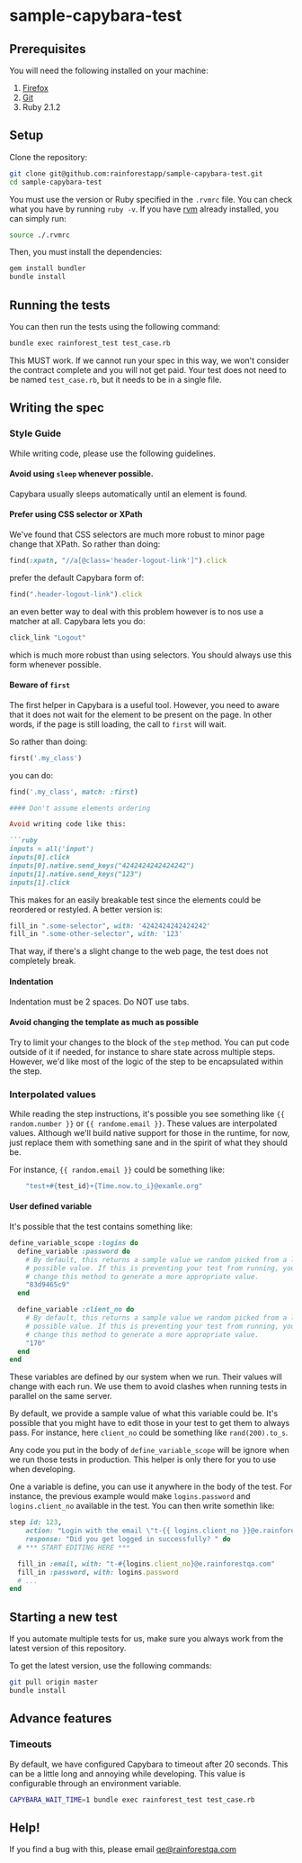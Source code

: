 # sample-capybara-test

## Prerequisites

You will need the following installed on your machine:

1. [Firefox](http://www.mozilla.org/en-US/firefox/new/)
2. [Git](http://git-scm.com/)
3. Ruby 2.1.2

## Setup

Clone the repository:

```bash
git clone git@github.com:rainforestapp/sample-capybara-test.git
cd sample-capybara-test
```

You must use the version or Ruby specified in the `.rvmrc` file. You can check what you have by running ``ruby -v``. If you have [rvm](https://rvm.io/) already installed, you can simply run:

```bash
source ./.rvmrc
```

Then, you must install the dependencies:

```bash
gem install bundler
bundle install
```

## Running the tests

You can then run the tests using the following command:

```bash
bundle exec rainforest_test test_case.rb
```

This MUST work. If we cannot run your spec in this way, we won't consider the contract complete and you will not get paid. Your test does not need to be named `test_case.rb`, but it needs to be in a single file.

## Writing the spec

### Style Guide

While writing code, please use the following guidelines.

#### Avoid using `sleep` whenever possible. 

Capybara usually sleeps automatically until an element is found.

#### Prefer using CSS selector or XPath

We've found that CSS selectors are much more robust to minor page change that XPath. So rather than doing:

```ruby
find(:xpath, "//a[@class='header-logout-link']").click
```

prefer the default Capybara form of:

```ruby
find(".header-logout-link").click
```

an even better way to deal with this problem however is to nos use a matcher at all. Capybara lets you do:

```ruby
click_link "Logout"
```

which is much more robust than using selectors. You should always use this form whenever possible.
#### Beware of `first`

The first helper in Capybara is a useful tool. However, you need to aware that it does not wait for the element to be present on the page. In other words, if the page is still loading, the call to `first` will wait.

So rather than doing:

```ruby
first('.my_class')
```

you can do:

```ruby
find('.my_class', match: :first)

#### Don't assume elements ordering

Avoid writing code like this:

```ruby
inputs = all('input')
inputs[0].click
inputs[0].native.send_keys("4242424242424242")
inputs[1].native.send_keys("123")
inputs[1].click
```

This makes for an easily breakable test since the elements could be reordered or restyled. A better version is:

```ruby
fill_in ".some-selector", with: '4242424242424242'
fill_in ".some-other-selector", with: '123'
```

That way, if there's a slight change to the web page, the test does not completely break.

#### Indentation

Indentation must be 2 spaces. Do NOT use tabs.

#### Avoid changing the template as much as possible

Try to limit your changes to the block of the `step` method. You can put code outside of it if needed, for instance to share state across multiple steps. However, we'd like most of the logic of the step to be encapsulated within the step.

### Interpolated values

While reading the step instructions, it's possible you see something like `{{ random.number }}` or ``{{ randome.email }}``. These values are interpolated values. Although we'll build native support for those in the runtime, for now, just replace them with something sane and in the spirit of what they should be. 

For instance, `{{ random.email }}` could be something like:

```ruby
    "test+#{test_id}+{Time.now.to_i}@examle.org"
```

#### User defined variable

It's possible that the test contains something like:

```ruby
define_variable_scope :logins do
  define_variable :password do
    # By default, this returns a sample value we random picked from a list of
    # possible value. If this is preventing your test from running, you can
    # change this method to generate a more appropriate value.
    "83d9465c9"
  end

  define_variable :client_no do
    # By default, this returns a sample value we random picked from a list of
    # possible value. If this is preventing your test from running, you can
    # change this method to generate a more appropriate value.
    "170"
  end
end
```

These variables are defined by our system when we run. Their values will change with each run. We use them to avoid clashes when running tests in parallel on the same server.

By default, we provide a sample value of what this variable could be. It's possible that you might have to edit those in your test to get them to always pass. For instance, here `client_no` could be something like `rand(200).to_s`.

Any code you put in the body of `define_variable_scope` will be ignore when we run those tests in production. This helper is only there for you to use when developing.

One a variable is define, you can use it anywhere in the body of the test. For instance, the previous example would make `logins.password` and `logins.client_no` available in the test. You can then write somethin like:

```ruby
step id: 123,
    action: "Login with the email \"t-{{ logins.client_no }}@e.rainforestqa.com\" and the password \"{{ logins.password }}\". If you are already logged in, log out first. ", 
    response: "Did you get logged in successfully? " do
  # *** START EDITING HERE ***

  fill_in :email, with: "t-#{logins.client_no}@e.rainforestqa.com"
  fill_in :password, with: logins.password
  # ...
end

```

## Starting a new test

If you automate multiple tests for us, make sure you always work from the latest version of this repository.

To get the latest version, use the following commands:

```bash
git pull origin master
bundle install
```

## Advance features

### Timeouts

By default, we have configured Capybara to timeout after 20 seconds. This can be a little long and annoying while developing. This value is configurable through an environment variable.

```bash
CAPYBARA_WAIT_TIME=1 bundle exec rainforest_test test_case.rb
```

## Help!

If you find a bug with this, please email [qe@rainforestqa.com](mailto:qu@rainforestqa.com)
